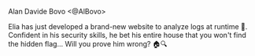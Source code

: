 Alan Davide Bovo <@AlBovo>

Elia has just developed a brand-new website to analyze logs at runtime 🧻. Confident in his security skills, he bet his entire house that you won't find the hidden flag... Will you prove him wrong? 🏠🔍
